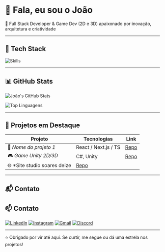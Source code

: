 # 👋 Fala, eu sou o João 

🎯 Full Stack Developer & Game Dev (2D e 3D) apaixonado por inovação, arquitetura e criatividade

---

## 🧪 Tech Stack

![Skills](https://skillicons.dev/icons?i=html,css,js,react,ts,nextjs,angular,vue,c,unity)

---

## 📊 GitHub Stats

![João's GitHub Stats](https://github-readme-stats.vercel.app/api?username=joaofranco02&show_icons=true&theme=radical&count_private=true)

![Top Linguagens](https://github-readme-stats.vercel.app/api/top-langs/?username=joaofranco02&layout=compact&theme=radical)

---

## 🚀 Projetos em Destaque

| Projeto | Tecnologias | Link |
|--------|-------------|------|
| 🚧 *Nome do projeto 1* | React / Next.js / TS | [Repo](https://github.com/joaofranco02/projeto1) |
| 🎮 *Game Unity 2D/3D* | C#, Unity | [Repo](https://github.com/joaofranco02/projeto-unity) |
| 🌐 *Site studio soares deize | [Repo](https://github.com/joaofranco02/projeto-spa) |

---

## 📬 Contato
## 📫 Contato

[![LinkedIn](https://img.shields.io/badge/LinkedIn-0077B5?style=for-the-badge&logo=linkedin&logoColor=white)](https://www.linkedin.com/in/jo%C3%A3o-franco-ab9179258/)
[![Instagram](https://img.shields.io/badge/Instagram-E1306C?style=for-the-badge&logo=instagram&logoColor=white)](https://instagram.com/seu_usuario)
[![Gmail](https://img.shields.io/badge/Gmail-D14836?style=for-the-badge&logo=gmail&logoColor=white)](mailto:seu.email@gmail.com)
[![Discord](https://img.shields.io/discord/SEU_SERVER_ID?style=for-the-badge&logo=discord&logoColor=white)](https://discord.gg/SEU_INVITE)


---

⭐ Obrigado por vir até aqui. Se curtir, me segue ou dá uma estrela nos projetos!
